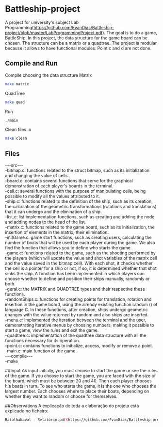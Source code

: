 # Battleship-project 

A project for university's subject Lab Programming(https://github.com/EvanDias/Battleship-project/blob/master/LabProgrammingProject.pdf). The goal is to do a game, BattleShip.
In this project, the data structure for the game board can be chosen. The structure can be a matrix or a quadtree. The project is modular because it allows to have functional modules.
Point c and d are not done.


## Compile and Run 

Compile choosing the data structure
Matrix 
```bash
make matrix
```
QuadTree
```bash
make quad
```
Run 
```bash
./main
```

Clean files .o 
```bash
make clean
```

## Files 
---src---<br />
-bitmap.c: functions related to the struct bitmap, such as its initialization and changing the value of cells.<br />
-board.c: contains several functions that serve for the graphical demonstration of each player's boards in the terminal.<br />
-cell.c: several functions with the purpose of manipulating cells, being possible to modify all the values ​​attributed to it.<br />
-ship.c: functions related to the definition of the ship, such as its creation, the calculation of the geometric transformations (rotations and translations) that it can undergo and the elimination of a ship.<br />
-list.c: list implementation functions, such as creating and adding the node and adding nodes to the head of the list.<br />
-matrix.c: functions related to the game board, such as its initialization, the insertion of elements in the matrix, their elimination.<br />
-initGame.c: game start functions, such as creating users, calculating the number of boats that will be used by each player during the game. We also find the function that allows you to define who starts the game.<br />
-game.c: functions related to the game, such as the shooting performed by the players (which will update the value and shot variables of the matrix cell and the value saved in the bitmap cell). With each shot, it checks whether the cell is a pointer for a ship or not, if so, it is determined whether that shot sinks the ship. A function has been implemented in which players can choose whether to define and position their ships manually, randomly or both.<br />
-geral.c: the MATRIX and QUADTREE types and their respective these functions. <br />
-randomShips.c: functions for creating points for translation, rotation and insertion in the game board, using the already existing function random () of language C. In these functions, after creation, ships undergo geometric changes with the value returned by random and also ships are inserted.<br />
-menu.c: implemented the iteration between the terminal and the user, demonstrating iterative menus by choosing numbers, making it possible to start a game, view the rules and exit the game.<br />
-quadtree.c: implementation of the quadtree data structure with all the functions necessary for its operation.<br />
-point.c: contains functions to initialize, access, modify or remove a point.<br />
-main.c: main function of the game.<br />
---compile---<br />
-make<br />

##Input
As input initially, you must choose to start the game or see the rules of the game. If you choose to start the game, you are faced with the size of the board, which must be between 20 and 40. Then each player chooses his boats in turn. To see who starts the game, it is the one who chooses the largest number. Each chooses where to place their boats, depending on whether they want to random or choose for themselves.

##Observations 
A explicação de toda a elaboração do projeto está explicado no ficheiro: 
```bash
BatalhaNaval - Relatório.pdf(https://github.com/EvanDias/Battleship-project/blob/master/BatalhaNaval%20-%20Relat%C3%B3rio.pdf)
```
